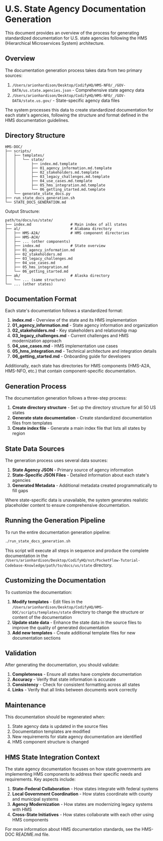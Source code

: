 # U.S. State Agency Documentation Generation

This document provides an overview of the process for generating standardized documentation for U.S. state agencies following the HMS (Hierarchical Microservices System) architecture.

## Overview

The documentation generation process takes data from two primary sources:
1. `/Users/arionhardison/Desktop/CodifyHQ/HMS-NFO/_/GOV-DATA/us.state.agencies.json` - Comprehensive state agency data
2. `/Users/arionhardison/Desktop/CodifyHQ/HMS-NFO/_/GOV-DATA/state.us.gov/` - State-specific agency data files

The system processes this data to create standardized documentation for each state's agencies, following the structure and format defined in the HMS documentation guidelines.

## Directory Structure

```
HMS-DOC/
├── scripts/
│   ├── templates/
│   │   └── state/
│   │       ├── index.md.template
│   │       ├── 01_agency_information.md.template
│   │       ├── 02_stakeholders.md.template
│   │       ├── 03_legacy_challenges.md.template
│   │       ├── 04_use_cases.md.template
│   │       ├── 05_hms_integration.md.template
│   │       └── 06_getting_started.md.template
│   └── generate_state_docs.py
├── run_state_docs_generation.sh
└── STATE_DOCS_GENERATION.md
```

Output Structure:
```
path/to/docs/us/state/
├── index.md                  # Main index of all states
├── al/                       # Alabama directory
│   ├── HMS-A2A/              # HMS component directories
│   ├── HMS-ACH/
│   ├── ... (other components)
│   ├── index.md              # State overview
│   ├── 01_agency_information.md
│   ├── 02_stakeholders.md
│   ├── 03_legacy_challenges.md
│   ├── 04_use_cases.md
│   ├── 05_hms_integration.md
│   └── 06_getting_started.md
├── ak/                       # Alaska directory
│   └── ... (same structure)
└── ... (other states)
```

## Documentation Format

Each state's documentation follows a standardized format:

1. **index.md** - Overview of the state and its HMS implementation
2. **01_agency_information.md** - State agency information and organization
3. **02_stakeholders.md** - Key stakeholders and relationship map
4. **03_legacy_challenges.md** - Current challenges and HMS modernization approach
5. **04_use_cases.md** - HMS implementation use cases
6. **05_hms_integration.md** - Technical architecture and integration details
7. **06_getting_started.md** - Onboarding guide for developers

Additionally, each state has directories for HMS components (HMS-A2A, HMS-NFO, etc.) that contain component-specific documentation.

## Generation Process

The documentation generation follows a three-step process:

1. **Create directory structure** - Set up the directory structure for all 50 US states
2. **Generate state documentation** - Create standardized documentation files from templates
3. **Create index file** - Generate a main index file that lists all states by region

## State Data Sources

The generation process uses several data sources:

1. **State Agency JSON** - Primary source of agency information
2. **State-Specific JSON Files** - Detailed information about each state's agencies
3. **Generated Metadata** - Additional metadata created programmatically to fill gaps

Where state-specific data is unavailable, the system generates realistic placeholder content to ensure comprehensive documentation.

## Running the Generation Pipeline

To run the entire documentation generation pipeline:

```bash
./run_state_docs_generation.sh
```

This script will execute all steps in sequence and produce the complete documentation in the `/Users/arionhardison/Desktop/CodifyHQ/nst/PocketFlow-Tutorial-Codebase-Knowledge/path/to/docs/us/state` directory.

## Customizing the Documentation

To customize the documentation:

1. **Modify templates** - Edit files in the `/Users/arionhardison/Desktop/CodifyHQ/HMS-DOC/scripts/templates/state` directory to change the structure or content of the documentation
2. **Update state data** - Enhance the state data in the source files to improve the quality of generated documentation
3. **Add new templates** - Create additional template files for new documentation sections

## Validation

After generating the documentation, you should validate:

1. **Completeness** - Ensure all states have complete documentation
2. **Accuracy** - Verify that state information is accurate
3. **Consistency** - Check for consistent formatting across all states
4. **Links** - Verify that all links between documents work correctly

## Maintenance

This documentation should be regenerated when:

1. State agency data is updated in the source files
2. Documentation templates are modified
3. New requirements for state agency documentation are identified
4. HMS component structure is changed

## HMS State Integration Context

The state agency documentation focuses on how state governments are implementing HMS components to address their specific needs and requirements. Key aspects include:

1. **State-Federal Collaboration** - How states integrate with federal systems
2. **Local Government Coordination** - How states coordinate with county and municipal systems
3. **Agency Modernization** - How states are modernizing legacy systems with HMS
4. **Cross-State Initiatives** - How states collaborate with each other using HMS components

For more information about HMS documentation standards, see the HMS-DOC README.md file.